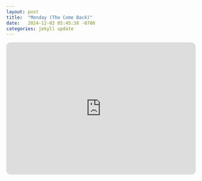 ```yaml
---
layout: post
title:  "Monday (The Come Back)"
date:   2024-12-02 05:45:38 -0700
categories: jekyll update
---
```

<iframe style="border-radius:12px" src="https://open.spotify.com/embed/playlist/5PwemzHnOVyWZC7TUBmnFK?utm_source=generator" width="100%" height="352" frameBorder="0" allowfullscreen="" allow="autoplay; clipboard-write; encrypted-media; fullscreen; picture-in-picture" loading="lazy"></iframe>
